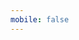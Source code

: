 ```yaml
---
mobile: false
---
```



<!-- <code src='./demo/dymic.tsx'></code> -->

<!-- <code src='./demo/defaultChange.tsx'></code> -->

<!-- <code src='./test/bigJson.tsx'></code> -->
